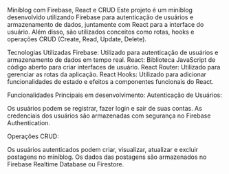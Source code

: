 Miniblog com Firebase, React e CRUD
Este projeto é um miniblog desenvolvido utilizando Firebase para autenticação de usuários e armazenamento de dados, juntamente com React para a interface do usuário. Além disso, são utilizados conceitos como rotas, hooks e operações CRUD (Create, Read, Update, Delete).

Tecnologias Utilizadas
Firebase: Utilizado para autenticação de usuários e armazenamento de dados em tempo real.
React: Biblioteca JavaScript de código aberto para criar interfaces de usuário.
React Router: Utilizado para gerenciar as rotas da aplicação.
React Hooks: Utilizado para adicionar funcionalidades de estado e efeitos a componentes funcionais do React.


Funcionalidades Principais em desenvolvimento:
Autenticação de Usuários:

Os usuários podem se registrar, fazer login e sair de suas contas.
As credenciais dos usuários são armazenadas com segurança no Firebase Authentication.

Operações CRUD:

Os usuários autenticados podem criar, visualizar, atualizar e excluir postagens no miniblog.
Os dados das postagens são armazenados no Firebase Realtime Database ou Firestore.
